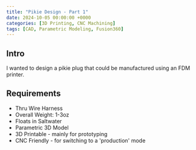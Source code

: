 ```yaml
---
title: "Pikie Design - Part 1"
date: 2024-10-05 00:00:00 +0000
categories: [3D Printing, CNC Machining]
tags: [CAD, Parametric Modeling, Fusion360]
---
```


## Intro
I wanted to design a pikie plug that could be manufactured using an FDM printer.

## Requirements
- Thru Wire Harness
- Overall Weight: 1-3oz
- Floats in Saltwater
- Parametric 3D Model
- 3D Printable - mainly for prototyping
- CNC Friendly - for switching to a 'production' mode